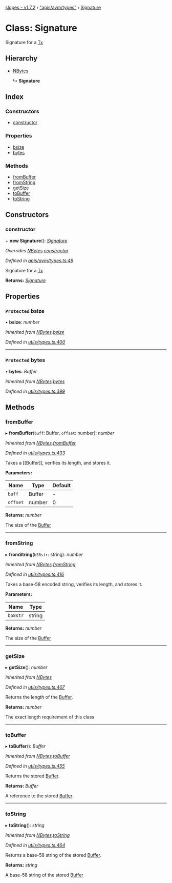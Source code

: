 [slopes - v1.7.2](../README.md) › ["apis/avm/types"](../modules/_apis_avm_types_.md) › [Signature](_apis_avm_types_.signature.md)

# Class: Signature

Signature for a [Tx](_apis_avm_tx_.tx.md)

## Hierarchy

* [NBytes](_utils_types_.nbytes.md)

  ↳ **Signature**

## Index

### Constructors

* [constructor](_apis_avm_types_.signature.md#constructor)

### Properties

* [bsize](_apis_avm_types_.signature.md#protected-bsize)
* [bytes](_apis_avm_types_.signature.md#protected-bytes)

### Methods

* [fromBuffer](_apis_avm_types_.signature.md#frombuffer)
* [fromString](_apis_avm_types_.signature.md#fromstring)
* [getSize](_apis_avm_types_.signature.md#getsize)
* [toBuffer](_apis_avm_types_.signature.md#tobuffer)
* [toString](_apis_avm_types_.signature.md#tostring)

## Constructors

###  constructor

\+ **new Signature**(): *[Signature](_apis_avm_types_.signature.md)*

*Overrides [NBytes](_utils_types_.nbytes.md).[constructor](_utils_types_.nbytes.md#constructor)*

*Defined in [apis/avm/types.ts:49](https://github.com/ava-labs/slopes/blob/ba50532/src/apis/avm/types.ts#L49)*

Signature for a [Tx](_apis_avm_tx_.tx.md)

**Returns:** *[Signature](_apis_avm_types_.signature.md)*

## Properties

### `Protected` bsize

• **bsize**: *number*

*Inherited from [NBytes](_utils_types_.nbytes.md).[bsize](_utils_types_.nbytes.md#protected-bsize)*

*Defined in [utils/types.ts:400](https://github.com/ava-labs/slopes/blob/ba50532/src/utils/types.ts#L400)*

___

### `Protected` bytes

• **bytes**: *Buffer*

*Inherited from [NBytes](_utils_types_.nbytes.md).[bytes](_utils_types_.nbytes.md#protected-bytes)*

*Defined in [utils/types.ts:399](https://github.com/ava-labs/slopes/blob/ba50532/src/utils/types.ts#L399)*

## Methods

###  fromBuffer

▸ **fromBuffer**(`buff`: Buffer, `offset`: number): *number*

*Inherited from [NBytes](_utils_types_.nbytes.md).[fromBuffer](_utils_types_.nbytes.md#frombuffer)*

*Defined in [utils/types.ts:433](https://github.com/ava-labs/slopes/blob/ba50532/src/utils/types.ts#L433)*

Takes a [[Buffer]], verifies its length, and stores it.

**Parameters:**

Name | Type | Default |
------ | ------ | ------ |
`buff` | Buffer | - |
`offset` | number | 0 |

**Returns:** *number*

The size of the [Buffer](https://github.com/feross/buffer)

___

###  fromString

▸ **fromString**(`b58str`: string): *number*

*Inherited from [NBytes](_utils_types_.nbytes.md).[fromString](_utils_types_.nbytes.md#fromstring)*

*Defined in [utils/types.ts:416](https://github.com/ava-labs/slopes/blob/ba50532/src/utils/types.ts#L416)*

Takes a base-58 encoded string, verifies its length, and stores it.

**Parameters:**

Name | Type |
------ | ------ |
`b58str` | string |

**Returns:** *number*

The size of the [Buffer](https://github.com/feross/buffer)

___

###  getSize

▸ **getSize**(): *number*

*Inherited from [NBytes](_utils_types_.nbytes.md)*

*Defined in [utils/types.ts:407](https://github.com/ava-labs/slopes/blob/ba50532/src/utils/types.ts#L407)*

Returns the length of the [Buffer](https://github.com/feross/buffer).

**Returns:** *number*

The exact length requirement of this class

___

###  toBuffer

▸ **toBuffer**(): *Buffer*

*Inherited from [NBytes](_utils_types_.nbytes.md).[toBuffer](_utils_types_.nbytes.md#tobuffer)*

*Defined in [utils/types.ts:455](https://github.com/ava-labs/slopes/blob/ba50532/src/utils/types.ts#L455)*

Returns the stored [Buffer](https://github.com/feross/buffer).

**Returns:** *Buffer*

A reference to the stored [Buffer](https://github.com/feross/buffer)

___

###  toString

▸ **toString**(): *string*

*Inherited from [NBytes](_utils_types_.nbytes.md).[toString](_utils_types_.nbytes.md#tostring)*

*Defined in [utils/types.ts:464](https://github.com/ava-labs/slopes/blob/ba50532/src/utils/types.ts#L464)*

Returns a base-58 string of the stored [Buffer](https://github.com/feross/buffer).

**Returns:** *string*

A base-58 string of the stored [Buffer](https://github.com/feross/buffer)

